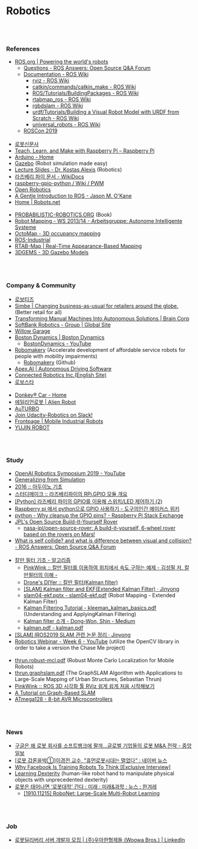 Robotics
==========


 <br/><br/>


### References
- [ROS.org | Powering the world's robots](https://www.ros.org/)
    - [Questions - ROS Answers: Open Source Q&A Forum](https://answers.ros.org/questions/)
    - [Documentation - ROS Wiki](http://wiki.ros.org/)
        - [rviz - ROS Wiki](http://wiki.ros.org/rviz)
        - [catkin/commands/catkin_make - ROS Wiki](http://wiki.ros.org/catkin/commands/catkin_make)
        - [ROS/Tutorials/BuildingPackages - ROS Wiki](http://wiki.ros.org/ROS/Tutorials/BuildingPackages)
        - [rtabmap_ros - ROS Wiki](http://wiki.ros.org/rtabmap_ros)
        - [rgbdslam - ROS Wiki](http://wiki.ros.org/rgbdslam)
        - [urdf/Tutorials/Building a Visual Robot Model with URDF from Scratch - ROS Wiki](http://wiki.ros.org/urdf/Tutorials/Building%20a%20Visual%20Robot%20Model%20with%20URDF%20from%20Scratch)
        - [universal_robots - ROS Wiki](http://wiki.ros.org/action/show/universal_robots)
    - [ROSCon 2019](https://roscon.ros.org/2019/)  <br/><br/>
- [로봇신문사](http://www.irobotnews.com/)
- [Teach, Learn, and Make with Raspberry Pi – Raspberry Pi](https://www.raspberrypi.org/)
- [Arduino - Home](https://www.arduino.cc/) 
- [Gazebo](http://gazebosim.org/) (Robot simulation made easy)
- [Lecture Slides - Dr. Kostas Alexis](http://www.kostasalexis.com/lecture-slides.html) (Robotics)
- [라즈베리 파이 문서 - WikiDocs](https://wikidocs.net/book/483)
- [raspberry-gpio-python / Wiki / PWM](https://sourceforge.net/p/raspberry-gpio-python/wiki/PWM/)
- [Open Robotics](https://www.openrobotics.org/)
- [A Gentle Introduction to ROS - Jason M. O'Kane](https://cse.sc.edu/~jokane/agitr/)
- [Home | Robots.net](https://robots.net/)  <br/><br/>
- [PROBABILISTIC-ROBOTICS.ORG](http://www.probabilistic-robotics.org/) (Book)
- [Robot Mapping - WS 2013/14 - Arbeitsgruppe: Autonome Intelligente Systeme](http://ais.informatik.uni-freiburg.de/teaching/ws13/mapping/)
- [OctoMap - 3D occupancy mapping](https://octomap.github.io/)
- [ROS-Industrial](https://rosindustrial.org/)
- [RTAB-Map | Real-Time Appearance-Based Mapping](http://introlab.github.io/rtabmap/)
- [3DGEMS - 3D Gazebo Models](http://data.nvision2.eecs.yorku.ca/3DGEMS/)


 <br/><br/>
 

### Company & Community
- [로보티즈](http://www.robotis.com/)
- [Simbe | Changing business-as-usual for retailers around the globe.](https://www.simberobotics.com/) (Better retail for all)
- [Transforming Manual Machines Into Autonomous Solutions | Brain Corp](https://www.braincorp.com/)
- [SoftBank Robotics - Group | Global Site](https://www.softbankrobotics.com/)
- [Willow Garage](http://www.willowgarage.com/)
- [Boston Dynamics | Boston Dynamics](https://www.bostondynamics.com/)
    - [BostonDynamics - YouTube](https://www.youtube.com/user/BostonDynamics/featured)
- [Robomakery](https://www.robomakery.com/) (Accelerate development of affordable service robots for people with mobility impairments)
    - [Robomakery](https://github.com/robomakery) (Github)
- [Apex.AI | Autonomous Driving Software](https://www.apex.ai/)
- [Connected Robotics Inc.(English Site)](https://connected-robotics.com/)
- [로보스타](http://www.robostar.co.kr/kr/index.do)  <br/><br/>
- [Donkey® Car - Home](https://www.donkeycar.com/)
- [에일리언로봇 | Alien Robot](https://www.alienrobot.io/)
- [AuTURBO](https://github.com/AuTURBO)
- [Join Udacity-Robotics on Slack!](https://slackin.udacity.com/robotics)
- [Frontpage | Mobile Industrial Robots](https://www.mobile-industrial-robots.com/en/)
- [YUJIN ROBOT](https://yujinrobot.com/)


 <br/><br/>


### Study
- [OpenAI Robotics Symposium 2019 - YouTube](https://www.youtube.com/watch?v=WRsxoVB8Yng)
- [Generalizing from Simulation](https://openai.com/blog/generalizing-from-simulation/)
- [2016 :: 아두이노 기초](https://opentutorials.org/module/2106)
- [스터디메이크 :: 라즈베리파이의 RPi.GPIO 모듈 개요](https://studymake.tistory.com/498)
- [[Python] 라즈베리 파이의 GPIO를 이용해 스위치/LED 제어하기 (2)](https://junolefou.tistory.com/5)
- [Raspberry pi 에서 python으로 GPIO 사용하기 - 도구의인간 메이커스 위키](http://lhdangerous.godohosting.com/wiki/index.php/Raspberry_pi_%EC%97%90%EC%84%9C_python%EC%9C%BC%EB%A1%9C_GPIO_%EC%82%AC%EC%9A%A9%ED%95%98%EA%B8%B0)
- [python - Why cleanup the GPIO pins? - Raspberry Pi Stack Exchange](https://raspberrypi.stackexchange.com/questions/34363/why-cleanup-the-gpio-pins)
- [JPL's Open Source Build-It-Yourself Rover](https://opensourcerover.jpl.nasa.gov/#!/signup)
    - [nasa-jpl/open-source-rover: A build-it-yourself, 6-wheel rover based on the rovers on Mars!](https://github.com/nasa-jpl/open-source-rover)
- [What is self collide? and what is difference between visual and collision? - ROS Answers: Open Source Q&A Forum](https://answers.ros.org/question/304171/what-is-self-collide-and-what-is-difference-between-visual-and-collision/)  <br/><br/>
- [칼만 필터 기초 - 알고리즘](https://lovely-embedded.tistory.com/15)
    - [PinkWink :: 칼만 필터를 이용하여 위치에서 속도 구하는 예제 - 김성필 저, 칼만필터의 이해 -](https://pinkwink.kr/781)
    - [Drone's DIYer :: 칼만 필터(Kalman filter)](https://sharehobby.tistory.com/entry/%EC%B9%BC%EB%A7%8C-%ED%95%84%ED%84%B0Kalman-filter1)
    - [[SLAM] Kalman filter and EKF(Extended Kalman Filter) · Jinyong](http://jinyongjeong.github.io/2017/02/14/lec03_kalman_filter_and_EKF/)
    - [slam04-ekf.pptx - slam04-ekf.pdf](http://ais.informatik.uni-freiburg.de/teaching/ws13/mapping/pdf/slam04-ekf.pdf) (Robot Mapping - Extended Kalman Filter)
    - [Kalman Filtering Tutorial - kleeman_kalman_basics.pdf](http://biorobotics.ri.cmu.edu/papers/sbp_papers/integrated3/kleeman_kalman_basics.pdf) (Understanding and ApplyingKalman Filtering)
    - [Kalman filter 소개 - Dong-Won, Shin - Medium](https://medium.com/@celinachild/kalman-filter-%EC%86%8C%EA%B0%9C-395c2016b4d6)
    - [kalman.pdf - kalman.pdf](https://academic.csuohio.edu/simond/courses/eec644/kalman.pdf)
- [[SLAM] IROS2019 SLAM 관련 논문 정리 · Jinyong](http://jinyongjeong.github.io/2019/11/07/IROS2019_SLAM_list/)
- [Robotics Webinar - Week 6 - YouTube](https://www.youtube.com/watch?v=0H-OVbAhwqA) (utilize the OpenCV library in order to take a version the Chase Me project)  <br/><br/>
- [thrun.robust-mcl.pdf](http://robots.stanford.edu/papers/thrun.robust-mcl.pdf) (Robust Monte Carlo Localization for Mobile Robots)
- [thrun.graphslam.pdf](http://robot.cc/papers/thrun.graphslam.pdf) (The GraphSLAM Algorithm with Applications to Large-Scale Mapping of Urban Structures, Sebastian Thrun)
- [PinkWink :: ROS 3D 시각화 툴 RViz 쉽게 쉽게 처음 시작해보기](https://pinkwink.kr/903)
- [A Tutorial on Graph-Based SLAM](http://www2.informatik.uni-freiburg.de/~stachnis/pdf/grisetti10titsmag.pdf)
- [ATmega128 - 8-bit AVR Microcontrollers](https://www.microchip.com/wwwproducts/en/ATMEGA128)


 <br/><br/>


### News
- [구글은 왜 로봇 회사를 소프트뱅크에 팔까…글로벌 기업들의 로봇 M&A 전략 - 중앙일보](https://news.joins.com/article/21660475)
- [[로봇 갑론을박①]이경전 교수,  "휴먼로봇시대는 멀었다" : 네이버 뉴스](https://news.naver.com/main/read.nhn?mode=LSD&mid=sec&oid=008&aid=0003323614&sid1=001)
- [Why Facebook Is Training Robots To Think [Exclusive Interview]](https://www.forbes.com/sites/cognitiveworld/2019/09/03/exclusive-interview-why-facebook-is-training-robots-to-think/#23aef5f312c2)
- [Learning Dexterity](https://openai.com/blog/learning-dexterity/) (human-like robot hand to manipulate physical objects with unprecedented dexterity)
- [로봇은 태어나면 ‘로봇대학’ 간다 : 미래 : 미래&과학 : 뉴스 : 한겨레](http://www.hani.co.kr/arti/science/future/916665.html)
    - [[1910.11215] RoboNet: Large-Scale Multi-Robot Learning](https://arxiv.org/abs/1910.11215)


 <br/><br/>


### Job
- [로봇딜리버리 서버 개발자 모집 | (주)우아한형제들 (Woowa Bros.) | LinkedIn](https://www.linkedin.com/jobs/view/1462345411/)


 <br/><br/>





